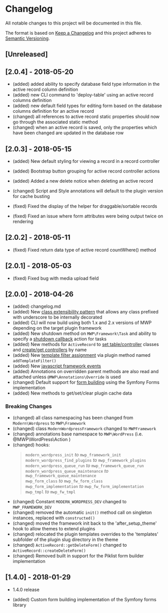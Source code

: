# Changelog
All notable changes to this project will be documented in this file.

The format is based on [Keep a Changelog](http://keepachangelog.com/en/1.0.0/)
and this project adheres to [Semantic Versioning](http://semver.org/spec/v2.0.0.html).

## [Unreleased]

## [2.0.4] - 2018-05-20

- (added) added ability to specify database field type information in the active record column definition
- (added) new CLI command to 'deploy-table' using an active record columns definition
- (added) new default field types for editing form based on the database columns definition for an active record
- (changed) all references to active record static properties should now go through the associated static method
- (changed) when an active record is saved, only the properties which have been changed are updated in the database row

## [2.0.3] - 2018-05-15

- (added) New default styling for viewing a record in a record controller
- (added) Bootstrap button grouping for active record controller actions
- (added) Added a new delete notice when deleting an active record

- (changed) Script and Style annotations will default to the plugin version for cache busting

- (fixed) Fixed the display of the helper for draggable/sortable records
- (fixed) Fixed an issue where form attributes were being output twice on rendering

## [2.0.2] - 2018-05-11

- (fixed) Fixed return data type of active record countWhere() method

## [2.0.1] - 2018-05-03

- (fixed) Fixed bug with media upload field

## [2.0.0] - 2018-04-26

- (added) changelog.md
- (added) New [class extensibility pattern][1] that allows any class prefixed with underscore to be internally decorated
- (added) CLI will now build using both 1.x and 2.x versions of MWP depending on the target plugin framework
- (added) New shutdown method on `MWP\Framework\Task` and ability to specify a [shutdown callback][2] action for tasks
- (added) New methods for `ActiveRecord` to [set table/controller][3] classes and [create/get controllers][4] by name
- (added) New [template filter assignment][5] via plugin method named `addTemplateFilter()`
- (added) New [javascript framework events][6]
- (added) Annotations on overridden parent methods are also read and attached unless `@MWP\Annotations\Override` is used
- (changed) Default support for [form building][7] using the Symfony Forms implementation
- (added) New methods to get/set/clear plugin cache data

### Breaking Changes
- (changed) all class namespacing has been changed from `Modern\Wordpress` to `MWP\Framework`
- (changed) class `ModernWordpressFramework` changed to `MWPFramework`
- (changed) annotations base namespace to `MWP\WordPress` (i.e. @MWP\WordPress\Action )
- (changed) hooks:
  > `modern_wordpress_init` *to* `mwp_framework_init`  
  > `modern_wordpress_find_plugins` *to* `mwp_framework_plugins`  
  > `modern_wordpress_queue_run` *to* `mwp_framework_queue_run`  
  > `modern_wordpress_queue_maintenance` *to* `mwp_framework_queue_maintenance`  
  > `mwp_form_class` *to* `mwp_fw_form_class`  
  > `mwp_form_implementation` *to* `mwp_fw_form_implementation`  
  > `mwp_tmpl` *to* `mwp_fw_tmpl`  
- (changed) Constant `MODERN_WORDPRESS_DEV` changed to `MWP_FRAMEWORK_DEV`
- (changed) removed the automatic `init()` method call on singleton instances, replaced with `constructed()`
- (changed) moved the framework init back to the 'after_setup_theme' hook to allow themes to extend plugins
- (changed) relocated the plugin templates overrides to the 'templates' subfolder of the plugin slug directory in the theme
- (changed) `ActiveRecord::getDeleteForm()` changed to `ActiveRecord::createDeleteForm()`
- (changed) Removed built in support for the Piklist form builder implementation

## [1.4.0] - 2018-01-29
- 1.4.0 release

- (added) Custom form building implementation of the Symfony forms library

 [1]: https://www.codefarma.com/docs/mwp-framework/classes-patterns/extensibility/
 [2]: https://www.codefarma.com/docs/mwp-framework/classes-patterns/tasks/#task-action-callbacks
 [3]: https://www.codefarma.com/docs/mwp-framework/classes-patterns/models/#settableclass
 [4]: https://www.codefarma.com/docs/mwp-framework/classes-patterns/models/#setcontrollerclass
 [5]: https://www.codefarma.com/docs/mwp-framework/guide/templating/#filters
 [6]: https://www.codefarma.com/docs/mwp-framework/javascript/
 [7]: https://www.codefarma.com/docs/mwp-framework/classes-patterns/forms/
 
